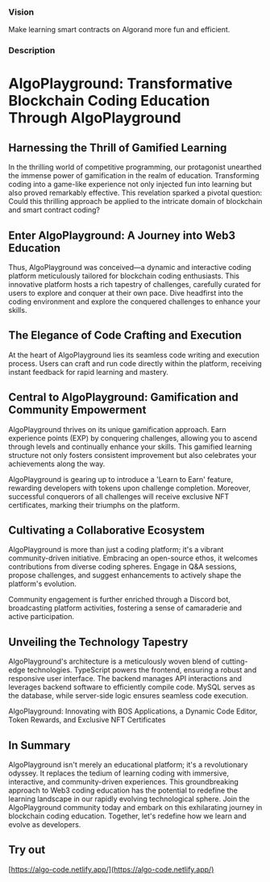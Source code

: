 ### Vision

Make learning smart contracts on Algorand more fun and efficient.

### Description

# AlgoPlayground: Transformative Blockchain Coding Education Through AlgoPlayground

## Harnessing the Thrill of Gamified Learning

In the thrilling world of competitive programming, our protagonist unearthed the immense power of gamification in the realm of education. Transforming coding into a game-like experience not only injected fun into learning but also proved remarkably effective. This revelation sparked a pivotal question: Could this thrilling approach be applied to the intricate domain of blockchain and smart contract coding?

## Enter AlgoPlayground: A Journey into Web3 Education

Thus, AlgoPlayground was conceived—a dynamic and interactive coding platform meticulously tailored for blockchain coding enthusiasts. This innovative platform hosts a rich tapestry of challenges, carefully curated for users to explore and conquer at their own pace. Dive headfirst into the coding environment and explore the conquered challenges to enhance your skills.

## The Elegance of Code Crafting and Execution

At the heart of AlgoPlayground lies its seamless code writing and execution process. Users can craft and run code directly within the platform, receiving instant feedback for rapid learning and mastery.

## Central to AlgoPlayground: Gamification and Community Empowerment

AlgoPlayground thrives on its unique gamification approach. Earn experience points (EXP) by conquering challenges, allowing you to ascend through levels and continually enhance your skills. This gamified learning structure not only fosters consistent improvement but also celebrates your achievements along the way.

AlgoPlayground is gearing up to introduce a 'Learn to Earn' feature, rewarding developers with tokens upon challenge completion. Moreover, successful conquerors of all challenges will receive exclusive NFT certificates, marking their triumphs on the platform.

## Cultivating a Collaborative Ecosystem

AlgoPlayground is more than just a coding platform; it's a vibrant community-driven initiative. Embracing an open-source ethos, it welcomes contributions from diverse coding spheres. Engage in Q&A sessions, propose challenges, and suggest enhancements to actively shape the platform's evolution.

Community engagement is further enriched through a Discord bot, broadcasting platform activities, fostering a sense of camaraderie and active participation.

## Unveiling the Technology Tapestry

AlgoPlayground's architecture is a meticulously woven blend of cutting-edge technologies. TypeScript powers the frontend, ensuring a robust and responsive user interface. The backend manages API interactions and leverages backend software to efficiently compile code. MySQL serves as the database, while server-side logic ensures seamless code execution.

AlgoPlayground: Innovating with BOS Applications, a Dynamic Code Editor, Token Rewards, and Exclusive NFT Certificates

## In Summary

AlgoPlayground isn't merely an educational platform; it's a revolutionary odyssey. It replaces the tedium of learning coding with immersive, interactive, and community-driven experiences. This groundbreaking approach to Web3 coding education has the potential to redefine the learning landscape in our rapidly evolving technological sphere. Join the AlgoPlayground community today and embark on this exhilarating journey in blockchain coding education. Together, let's redefine how we learn and evolve as developers.

## Try out

[https://algo-code.netlify.app/](https://algo-code.netlify.app/)